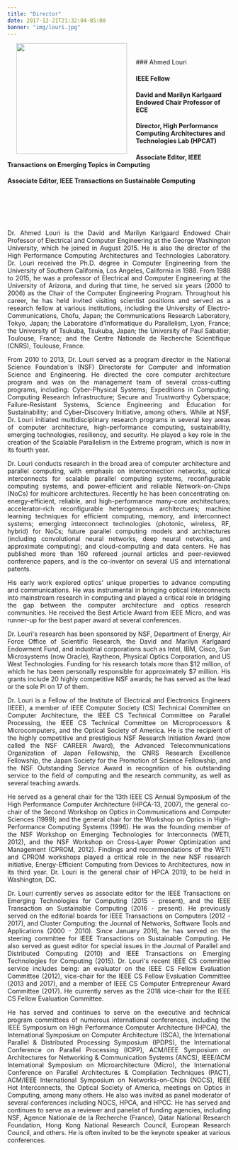 ```yaml
---
title: "Director"
date: 2017-12-21T21:32:04-05:00
banner: "img/louri.jpg"
---
```



<!--
<div class="wsite-image wsite-image-border-none "
style="padding-top:20px;padding-bottom:10px;margin-left:0px;margin-right:0px;text-align:left HSPACE=”50” VSPACE=”50">
<a>
<img
src="/img/louri.jpg"
alt="图片" style="width:435;max-width:100%">
</a>
<div style="display:block;font-size:90%"></div>
</div>
-->

<img src="/img/louri_ece.jpg" hspace="20" vspace="0" border="0" align="left" style="float: left; width: 250px;">
<br>
<br>
### Ahmed Louri

#### IEEE Fellow

#### David and Marilyn Karlgaard Endowed Chair Professor of ECE

#### Director, High Performance Computing Architectures and Technologies Lab (HPCAT)

#### Associate Editor, IEEE Transactions on Emerging Topics in Computing

#### Associate Editor, IEEE Transactions on Sustainable Computing

<br>
<br>
<br>
<br>
<p style="text-align: justify;">
<!--
<img src="/img/louri.jpg" hspace="20" vspace="10" border="0" align="left" style="float: left; width: 350px;">
-->
Dr. Ahmed Louri is the David and Marilyn Karlgaard Endowed Chair Professor of Electrical and Computer Engineering at the George Washington University, which he joined in August 2015. He is also the director of the High Performance Computing Architectures and Technologies Laboratory. Dr. Louri received the Ph.D. degree in Computer Engineering from the University of Southern California, Los Angeles, California in 1988. From 1988 to 2015, he was a professor of Electrical and Computer Engineering at the University of Arizona, and during that time, he served six years (2000 to 2006) as the Chair of the Computer Engineering Program. Throughout his career, he has held invited visiting scientist positions and served as a research fellow at various institutions, including the University of Electro-Communications, Chofu, Japan; the Communications Research Laboratory, Tokyo, Japan; the Laboratoire d'Informatique du Parallelism, Lyon, France; the University of Tsukuba, Tsukuba, Japan; the University of Paul Sabatier, Toulouse, France; and the Centre Nationale de Recherche Scientifique (CNRS), Toulouse, France. 
</p>

<p style="text-align: justify;">
From 2010 to 2013, Dr. Louri served as a program director in the National Science Foundation's (NSF) Directorate for Computer and Information Science and Engineering. He directed the core computer architecture program and was on the management team of several cross-cutting programs, including: Cyber-Physical Systems; Expeditions in Computing; Computing Research Infrastructure; Secure and Trustworthy Cyberspace; Failure-Resistant Systems, Science Engineering and Education for Sustainability; and Cyber-Discovery Initiative, among others. While at NSF, Dr. Louri initiated multidisciplinary research programs in several key areas of computer architecture, high-performance computing, sustainability, emerging technologies, resiliency, and security. He played a key role in the creation of the Scalable Parallelism in the Extreme program, which is now in its fourth year. 
</p>

<p style="text-align: justify;">
Dr. Louri conducts research in the broad area of computer architecture and parallel computing, with emphasis on interconnection networks, optical interconnects for scalable parallel computing systems, reconfigurable computing systems, and power-efficient and reliable Network-on-Chips (NoCs) for multicore architectures. Recently he has been concentrating on: energy-efficient, reliable, and high-performance many-core architectures; accelerator-rich reconfigurable heterogeneous architectures; machine learning techniques for efficient computing, memory, and interconnect systems; emerging interconnect technologies (photonic, wireless, RF, hybrid) for NoCs; future parallel computing models and architectures (including convolutional neural networks, deep neural networks, and approximate computing); and cloud-computing and data centers. He has published more than 160 refereed journal articles and peer-reviewed conference papers, and is the co-inventor on several US and international patents.
</p>

<p style="text-align: justify;">
His early work explored optics' unique properties to advance computing and communications. He was instrumental in bringing optical interconnects into mainstream research in computing and played a critical role in bridging the gap between the computer architecture and optics research communities. He received the Best Article Award from IEEE Micro, and was runner-up for the best paper award at several conferences.
</p>

<p style="text-align: justify;">
Dr. Louri's research has been sponsored by NSF, Department of Energy, Air Force Office of Scientific Research, the David and Marilyn Karlgaard Endowment Fund, and industrial corporations such as Intel, IBM, Cisco, Sun Microsystems (now Oracle), Raytheon, Physical Optics Corporation, and US West Technologies. Funding for his research totals more than $12 million, of which he has been personally responsible for approximately $7 million. His grants include 20 highly competitive NSF awards; he has served as the lead or the sole PI on 17 of them.
</p>

<p style="text-align: justify;">
Dr. Louri is a Fellow of the Institute of Electrical and Electronics Engineers (IEEE), a member of IEEE Computer Society (CS) Technical Committee on Computer Architecture, the IEEE CS Technical Committee on Parallel Processing, the IEEE CS Technical Committee on Microprocessors & Microcomputers, and the Optical Society of America. He is the recipient of the highly competitive and prestigious NSF Research Initiation Award (now called the NSF CAREER Award), the Advanced Telecommunications Organization of Japan Fellowship, the CNRS Research Excellence Fellowship, the Japan Society for the Promotion of Science Fellowship, and the NSF Outstanding Service Award in recognition of his outstanding service to the field of computing and the research community, as well as several teaching awards.
</p>

<p style="text-align: justify;">
He served as a general chair for the 13th IEEE CS Annual Symposium of the High Performance Computer Architecture (HPCA-13, 2007), the general co-chair of the Second Workshop on Optics in Communications and Computer Sciences (1999); and the general chair for the Workshop on Optics in High-Performance Computing Systems (1996). He was the founding member of the NSF Workshop on Emerging Technologies for Interconnects (WETI, 2012), and the NSF Workshop on Cross-Layer Power Optimization and Management (CPROM, 2012). Findings and recommendations of the WETI and CPROM workshops played a critical role in the new NSF research initiative, Energy-Efficient Computing from Devices to Architectures, now in its third year. Dr. Louri is the general chair of HPCA 2019, to be held in Washington, DC.
</p>

<p style="text-align: justify;">
Dr. Louri currently serves as associate editor for the IEEE Transactions on Emerging Technologies for Computing (2015 - present), and the IEEE Transaction on Sustainable Computing (2016 - present). He previously served on the editorial boards for IEEE Transactions on Computers (2012 - 2017), and Cluster Computing: the Journal of Networks, Software Tools and Applications (2000 - 2010). Since January 2016, he has served on the steering committee for IEEE Transactions on Sustainable Computing. He also served as guest editor for special issues in the Journal of Parallel and Distributed Computing (2010) and IEEE Transactions on Emerging Technologies for Computing (2015). Dr. Louri's recent IEEE CS committee service includes being: an evaluator on the IEEE CS Fellow Evaluation Committee (2012), vice-chair for the IEEE CS Fellow Evaluation Committee (2013 and 2017), and a member of IEEE CS Computer Entrepreneur Award Committee (2017). He currently serves as the 2018 vice-chair for the IEEE CS Fellow Evaluation Committee.
</p>

<p style="text-align: justify;">
He has served and continues to serve on the executive and technical program committees of numerous international conferences, including the IEEE Symposium on High Performance Computer Architecture (HPCA), the International Symposium on Computer Architecture (ISCA), the International Parallel & Distributed Processing Symposium (IPDPS), the International Conference on Parallel Processing (ICPP), ACM/IEEE Symposium on Architectures for Networking & Communication Systems (ANCS), IEEE/ACM International Symposium on Microarchitecture (Micro), the International Conference on Parallel Architectures & Compilation Techniques (PACT), ACM/IEEE International Symposium on Networks-on-Chips (NOCS), IEEE Hot Interconnects, the Optical Society of America, meetings on Optics in Computing, among many others. He also was invited as panel moderator of several conferences including NOCS, HPCA, and HPCC. He has served and continues to serve as a reviewer and panelist of funding agencies, including NSF, Agence Nationale de la Recherche (France), Qatar National Research Foundation, Hong Kong National Research Council, European Research Council, and others. He is often invited to be the keynote speaker at various conferences. 
</p>

<br>
<br>
